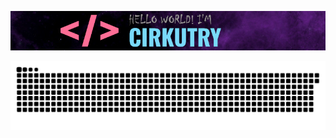![Hi! I'm Cirkutry.](images/name.png)

<picture>
  <source media="(prefers-color-scheme: dark)" srcset="https://raw.githubusercontent.com/Cirkutry/Cirkutry/output/github-contribution-grid-snake-dark.svg">
  <source media="(prefers-color-scheme: light)" srcset="https://raw.githubusercontent.com/Cirkutry/Cirkutry/output/github-contribution-grid-snake.svg">
  <img alt="GitHub contribution grid - snake animation!" src="https://raw.githubusercontent.com/Cirkutry/Cirkutry/output/github-contribution-grid-snake.svg">
</picture>

<!---
Cirkutry/Cirkutry is a ✨ special ✨ repository because its `README.md` (this file) appears on your GitHub profile.
You can click the Preview link to take a look at your changes.
--->
